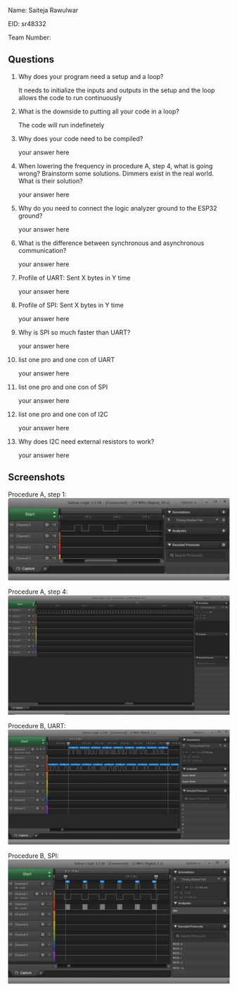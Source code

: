 Name: Saiteja Rawulwar

EID: sr48332

Team Number:

## Questions

1. Why does your program need a setup and a loop?

    It needs to initialize the inputs and outputs in the setup and the loop allows the code to run continuously

2. What is the downside to putting all your code in a loop?

    The code will run indefinetely 

3. Why does your code need to be compiled?

    your answer here

4. When lowering the frequency in procedure A, step 4, what is going wrong? Brainstorm some solutions. Dimmers exist in the real world. What is their solution?

    your answer here

5. Why do you need to connect the logic analyzer ground to the ESP32 ground?

    your answer here

6. What is the difference between synchronous and asynchronous communication?

    your answer here

7. Profile of UART: Sent X bytes in Y time 

    your answer here

8. Profile of SPI: Sent X bytes in Y time

    your answer here

9. Why is SPI so much faster than UART?

    your answer here

10. list one pro and one con of UART

    your answer here

11. list one pro and one con of SPI

    your answer here

12. list one pro and one con of I2C

    your answer here

13. Why does I2C need external resistors to work?

    your answer here

## Screenshots

Procedure A, step 1:
![Put path to your image here ->](img/Lab1_Blink.png)

Procedure A, step 4:
![Put path to your image here ->](img/Lab1_Dimmer.png)

Procedure B, UART:
![Put path to your image here ->](img/UART1.png)

Procedure B, SPI:
![Put path to your image here ->](img/SPI.png)
